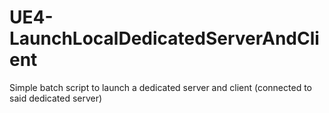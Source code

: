 # UE4-LaunchLocalDedicatedServerAndClient
Simple batch script to launch a dedicated server and client (connected to said dedicated server)
